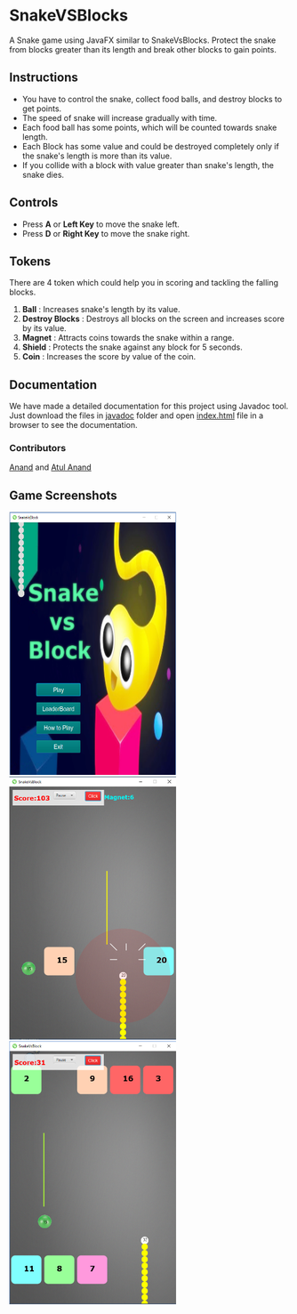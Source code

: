 # SnakeVSBlocks
A Snake game using JavaFX similar to SnakeVsBlocks. Protect the snake from blocks greater than its length and break other blocks to gain points. 
## Instructions 
- You have to control the snake, collect food balls, and destroy blocks to get points.
- The  speed of snake will increase gradually with time. 
- Each food ball has some points, which will be counted towards snake length. 
- Each Block has some value and could be destroyed completely only if the snake's length is more than its value. 
- If you collide with a block with value greater than snake's length, the snake dies.
## Controls 
- Press **A** or **Left Key** to move the snake left. 
- Press **D** or **Right Key** to move the snake right.
## Tokens
There are 4 token which could help you in scoring and tackling the falling blocks.
1. **Ball** : Increases snake's length by its value. 
2. **Destroy Blocks** : Destroys all blocks on the screen and increases score by its value.
3. **Magnet** : Attracts coins towards the snake within a range.
4. **Shield** : Protects the snake against any block for 5 seconds. 
5. **Coin** : Increases the score by value of the coin.
## Documentation
We have made a detailed documentation for this project using Javadoc tool. Just download the files in [javadoc](https://github.com/anandthegreat/SnakeVSBlocks/tree/master/javadoc) folder and open [index.html](https://github.com/anandthegreat/SnakeVSBlocks/blob/master/javadoc/index.html) file in a browser to see the documentation.
### Contributors
[Anand](https://github.com/anandthegreat) and [Atul Anand](https://github.com/atul2938)

## Game Screenshots

<img src="https://github.com/anandthegreat/SnakeVSBlocks/blob/master/ScreenShots/ScreenShot1.png" width="300" height="473">


<img src="https://github.com/anandthegreat/SnakeVSBlocks/blob/master/ScreenShots/ScreenShot2.png" width="300" height="473">


<img src="https://github.com/anandthegreat/SnakeVSBlocks/blob/master/ScreenShots/ScreenShot3.png" width="300" height="473">


